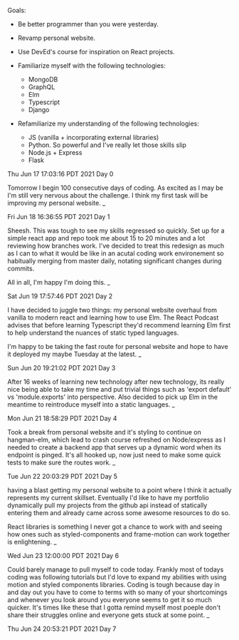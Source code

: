 Goals:

- Be better programmer than you were yesterday.
- Revamp personal website.
- Use DevEd's course for inspiration on React projects.

- Familiarize myself with the following technologies:

  - MongoDB
  - GraphQL
  - Elm
  - Typescript
  - Django

- Refamiliarize my understanding of the following technologies:
  - JS (vanilla + incorporating external libraries)
  - Python. So powerful and I've really let those skills slip
  - Node.js + Express
  - Flask

Thu Jun 17 17:03:16 PDT 2021
Day 0

Tomorrow I begin 100 consecutive days of coding. As excited as I may be I'm still very nervous about the challenge. I think my first task will be improving my personal website.
\_

Fri Jun 18 16:36:55 PDT 2021
Day 1

Sheesh. This was tough to see my skills regressed so quickly. Set up for a simple react app and repo took me about 15 to 20 minutes and a lot reviewing how branches work. I've decided to treat this redesign as much as I can to what it would be like in an acutal coding work environement so habitually merging from master daily, notating significant changes during commits.

All in all, I'm happy I'm doing this.
\_

Sat Jun 19 17:57:46 PDT 2021
Day 2

I have decided to juggle two things: my personal website overhaul from vanilla to modern react and learning how to use Elm. The React Podcast advises that before learning Typescript they'd recommend learning Elm first to help understand the nuances of static typed languages.

I'm happy to be taking the fast route for personal website and hope to have it deployed my maybe Tuesday at the latest.
\_

Sun Jun 20 19:21:02 PDT 2021
Day 3

After 16 weeks of learning new technology after new technology, its really nice being able to take my time and put trivial things such as 'export default' vs 'module.exports' into perspective. Also decided to pick up Elm in the meantime to reintroduce myself into a static languages.
\_

Mon Jun 21 18:58:29 PDT 2021
Day 4

Took a break from personal website and it's styling to continue on hangman-elm, which lead to crash course refreshed on Node/express as I needed to create a backend app that serves up a dynamic word when its endpoint is pinged. It's all hooked up, now just need to make some quick tests to make sure the routes work.
\_

Tue Jun 22 20:03:29 PDT 2021
Day 5

having a blast getting my personal website to a point where I think it actually represents my current skillset. Eventually I'd like to have my portfolio dynamically pull my projects from the github api instead of statically entering them and already came across some awesome resources to do so.

React libraries is something I never got a chance to work with and seeing how ones such as styled-components and frame-motion can work together is enlightening.
\_

Wed Jun 23 12:00:00 PDT 2021
Day 6

Could barely manage to pull myself to code today. Frankly most of todays coding was following tutorials but I'd love to expand my abilities with using motion and styled components libraries. Coding is tough because day in and day out you have to come to terms with so many of your shortcomings and whenever you look around you everyone seems to get it so much quicker. It's times like these that I gotta remind myself most poeple don't share their struggles online and everyone gets stuck at some point.
\_

Thu Jun 24 20:53:21 PDT 2021
Day 7

